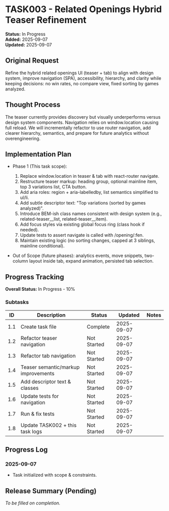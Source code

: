 # TASK003 - Related Openings Hybrid Teaser Refinement

**Status:** In Progress  
**Added:** 2025-09-07  
**Updated:** 2025-09-07  

## Original Request
Refine the hybrid related openings UI (teaser + tab) to align with design system, improve navigation (SPA), accessibility, hierarchy, and clarity while keeping decisions: no win rates, no compare view, fixed sorting by games analyzed.

## Thought Process
The teaser currently provides discovery but visually underperforms versus design system components. Navigation relies on window.location causing full reload. We will incrementally refactor to use router navigation, add clearer hierarchy, semantics, and prepare for future analytics without overengineering.

## Implementation Plan
- Phase 1 (This task scope):
  1. Replace window.location in teaser & tab with react-router navigate.
  2. Restructure teaser markup: heading group, optional mainline item, top 3 variations list, CTA button.
  3. Add aria roles: region + aria-labelledby, list semantics simplified to ul/li.
  4. Add subtle descriptor text: "Top variations (sorted by games analyzed)".
  5. Introduce BEM-ish class names consistent with design system (e.g., related-teaser__list, related-teaser__item).
  6. Add focus styles via existing global focus ring (class hook if needed).
  7. Update tests to assert navigate is called with /opening/:fen.
  8. Maintain existing logic (no sorting changes, capped at 3 siblings, mainline conditional).

- Out of Scope (future phases): analytics events, move snippets, two-column layout inside tab, expand animation, persisted tab selection.

## Progress Tracking
**Overall Status:** In Progress - 10%

### Subtasks
| ID | Description | Status | Updated | Notes |
|----|-------------|--------|---------|-------|
| 1.1 | Create task file | Complete | 2025-09-07 | |
| 1.2 | Refactor teaser navigation | Not Started | 2025-09-07 | |
| 1.3 | Refactor tab navigation | Not Started | 2025-09-07 | |
| 1.4 | Teaser semantic/markup improvements | Not Started | 2025-09-07 | |
| 1.5 | Add descriptor text & classes | Not Started | 2025-09-07 | |
| 1.6 | Update tests for navigation | Not Started | 2025-09-07 | |
| 1.7 | Run & fix tests | Not Started | 2025-09-07 | |
| 1.8 | Update TASK002 + this task logs | Not Started | 2025-09-07 | |

## Progress Log
### 2025-09-07
- Task initialized with scope & constraints.

## Release Summary (Pending)
*To be filled on completion.*
